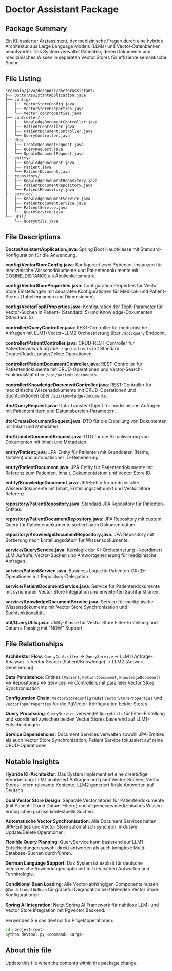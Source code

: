 # Doctor Assistant Package

## Package Summary
Ein KI-basierter Arztassistent, der medizinische Fragen durch eine hybride Architektur aus Large Language Models (LLMs) und Vector-Datenbanken beantwortet. Das System verwaltet Patienten, deren Dokumente und medizinisches Wissen in separaten Vector Stores für effiziente semantische Suche.

## File Listing
```
src/main/java/de/aporz/doctorassistant/
├── DoctorAssistantApplication.java
├── config/
│   ├── VectorStoreConfig.java
│   ├── VectorStoreProperties.java
│   └── VectorTopKProperties.java
├── controller/
│   ├── KnowledgeDocumentController.java
│   ├── PatientController.java
│   ├── PatientDocumentController.java
│   └── QueryController.java
├── dto/
│   ├── CreateDocumentRequest.java
│   ├── QueryRequest.java
│   └── UpdateDocumentRequest.java
├── entity/
│   ├── KnowledgeDocument.java
│   ├── Patient.java
│   └── PatientDocument.java
├── repository/
│   ├── KnowledgeDocumentRepository.java
│   ├── PatientDocumentRepository.java
│   └── PatientRepository.java
├── service/
│   ├── KnowledgeDocumentService.java
│   ├── PatientDocumentService.java
│   ├── PatientService.java
│   └── QueryService.java
└── util/
    └── QueryUtils.java
```

## File Descriptions

**DoctorAssistantApplication.java**: Spring Boot Hauptklasse mit Standard-Konfiguration für die Anwendung.

**config/VectorStoreConfig.java**: Konfiguriert zwei PgVector-Instanzen für medizinische Wissensdokumente und Patientendokumente mit COSINE_DISTANCE als Ähnlichkeitsmetrik.

**config/VectorStoreProperties.java**: Configuration Properties für Vector Store Einstellungen mit separaten Konfigurationen für Medical- und Patient-Stores (Tabellennamen und Dimensionen).

**config/VectorTopKProperties.java**: Konfiguration der TopK-Parameter für Vector-Suchen in Patient- (Standard: 5) und Knowledge-Dokumenten (Standard: 5).

**controller/QueryController.java**: REST-Controller für medizinische Anfragen mit LLM1+Vector+LLM2 Orchestrierung über `/api/query` Endpoint.

**controller/PatientController.java**: CRUD-REST-Controller für Patientenverwaltung über `/api/patients` mit Standard Create/Read/Update/Delete Operationen.

**controller/PatientDocumentController.java**: REST-Controller für Patientendokumente mit CRUD-Operationen und Vector-Search-Funktionalität über `/api/patient-documents`.

**controller/KnowledgeDocumentController.java**: REST-Controller für medizinische Wissensdokumente mit CRUD-Operationen und Suchfunktionen über `/api/knowledge-documents`.

**dto/QueryRequest.java**: Data Transfer Object für medizinische Anfragen mit Patientenfiltern und Datumsbereich-Parametern.

**dto/CreateDocumentRequest.java**: DTO für die Erstellung von Dokumenten mit Inhalt und Metadaten.

**dto/UpdateDocumentRequest.java**: DTO für die Aktualisierung von Dokumenten mit Inhalt und Metadaten.

**entity/Patient.java**: JPA-Entity für Patienten mit Grunddaten (Name, Notizen) und automatischer ID-Generierung.

**entity/PatientDocument.java**: JPA-Entity für Patientendokumente mit Referenz zum Patienten, Inhalt, Dokumentdatum und Vector Store ID.

**entity/KnowledgeDocument.java**: JPA-Entity für medizinische Wissensdokumente mit Inhalt, Erstellungszeitpunkt und Vector Store Referenz.

**repository/PatientRepository.java**: Standard JPA Repository für Patienten-Entities.

**repository/PatientDocumentRepository.java**: JPA Repository mit custom Query für Patientendokumente sortiert nach Dokumentdatum.

**repository/KnowledgeDocumentRepository.java**: JPA Repository mit Sortierung nach Erstellungsdatum für Wissensdokumente.

**service/QueryService.java**: Kernlogik der KI-Orchestrierung - koordiniert LLM-Aufrufe, Vector-Suchen und Antwortgenerierung für medizinische Anfragen.

**service/PatientService.java**: Business Logic für Patienten-CRUD-Operationen mit Repository-Delegation.

**service/PatientDocumentService.java**: Service für Patientendokumente mit synchroner Vector Store Integration und erweiterten Suchfunktionen.

**service/KnowledgeDocumentService.java**: Service für medizinische Wissensdokumente mit Vector Store Synchronisation und Suchfunktionalität.

**util/QueryUtils.java**: Utility-Klasse für Vector Store Filter-Erstellung und Datums-Parsing mit "NOW" Support.

## File Relationships

**Architektur Flow**: `QueryController` → `QueryService` → LLM1 (Anfrage-Analyse) → Vector Search (Patient/Knowledge) → LLM2 (Antwort-Generierung)

**Data Persistence**: Entities (`Patient`, `PatientDocument`, `KnowledgeDocument`) ↔ Repositories ↔ Services ↔ Controllers mit paralleler Vector Store Synchronisation

**Configuration Chain**: `VectorStoreConfig` nutzt `VectorStoreProperties` und `VectorTopKProperties` für die PgVector-Konfiguration beider Stores

**Query Processing**: `QueryService` verwendet `QueryUtils` für Filter-Erstellung und koordiniert zwischen beiden Vector Stores basierend auf LLM1-Entscheidungen

**Service Dependencies**: Document Services verwalten sowohl JPA-Entities als auch Vector Store Synchronisation, Patient Service fokussiert auf reine CRUD-Operationen

## Notable Insights

**Hybride KI-Architektur**: Das System implementiert eine dreistufige Verarbeitung: LLM1 analysiert Anfragen und plant Vector-Suchen, Vector Stores liefern relevante Kontexte, LLM2 generiert finale Antworten auf Deutsch.

**Dual Vector Store Design**: Separate Vector Stores für Patientendokumente (mit Patient-ID und Datum-Filtern) und allgemeines medizinisches Wissen ermöglichen präzise kontextuelle Suchen.

**Automatische Vector Synchronisation**: Alle Document Services halten JPA-Entities und Vector Store automatisch synchron, inklusive Update/Delete Operationen.

**Flexible Query Planning**: QueryService kann basierend auf LLM1-Entscheidungen sowohl direkt antworten als auch komplexe Multi-Database-Suchen durchführen.

**German Language Support**: Das System ist explizit für deutsche medizinische Anwendungen optimiert mit deutschen Antworten und Terminologie.

**Conditional Bean Loading**: Alle Vector-abhängigen Components nutzen `@ConditionalOnBean` für graceful Degradation bei fehlenden Vector Store Konfigurationen.

**Spring AI Integration**: Nutzt Spring AI Framework für nahtlose LLM- und Vector Store Integration mit PgVector Backend.

Verwenden Sie das devtool für Projektoperationen:
```bash
cd <project-root>
python devtool.py <command> <args>
```

## About this file
Update this file when the contents within the package change.